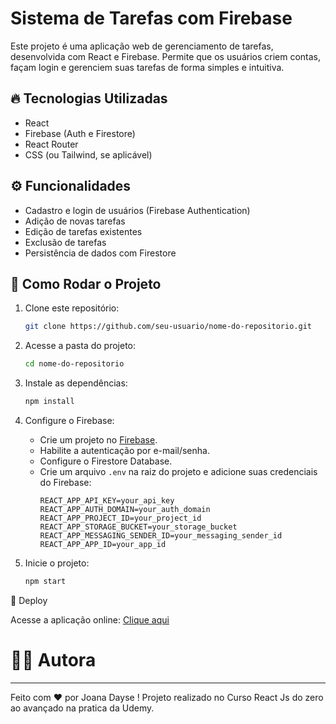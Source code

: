 # Sistema de Tarefas com Firebase

Este projeto é uma aplicação web de gerenciamento de tarefas, desenvolvida com React e Firebase. Permite que os usuários criem contas, façam login e gerenciem suas tarefas de forma simples e intuitiva.

## 🔥 Tecnologias Utilizadas
- React
- Firebase (Auth e Firestore)
- React Router
- CSS (ou Tailwind, se aplicável)

## ⚙️ Funcionalidades
- Cadastro e login de usuários (Firebase Authentication)
- Adição de novas tarefas
- Edição de tarefas existentes
- Exclusão de tarefas
- Persistência de dados com Firestore

## 🚀 Como Rodar o Projeto
1. Clone este repositório:
   ```bash
   git clone https://github.com/seu-usuario/nome-do-repositorio.git
   ```
2. Acesse a pasta do projeto:
   ```bash
   cd nome-do-repositorio
   ```
3. Instale as dependências:
   ```bash
   npm install
   ```
4. Configure o Firebase:
   - Crie um projeto no [Firebase](https://firebase.google.com/).
   - Habilite a autenticação por e-mail/senha.
   - Configure o Firestore Database.
   - Crie um arquivo `.env` na raiz do projeto e adicione suas credenciais do Firebase:
     ```env
     REACT_APP_API_KEY=your_api_key
     REACT_APP_AUTH_DOMAIN=your_auth_domain
     REACT_APP_PROJECT_ID=your_project_id
     REACT_APP_STORAGE_BUCKET=your_storage_bucket
     REACT_APP_MESSAGING_SENDER_ID=your_messaging_sender_id
     REACT_APP_APP_ID=your_app_id
     ```

5. Inicie o projeto:
   ```bash
   npm start
   ```

🔗 Deploy

Acesse a aplicação online: [Clique aqui](https://curso-78fda.web.app/)

#  👨‍💻 Autora

---

Feito com ❤️ por Joana Dayse ! Projeto realizado no Curso React Js do zero ao avançado na pratica da Udemy.

